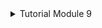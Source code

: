 <details>
<summary>Tutorial Module 9</summary>

1. What are the key differences between unary, server streaming, and bi-directional streaming RPC (Remote Procedure Call) methods, and in what scenarios would each be most suitable?
   
    - Unary RPC: It is the simplest type of RPC where the client sends a single request and gets back a single response. Unary RPC is suitable for scenarios where the client needs to make a request and receive a response without the need for streaming or ongoing communication. Examples include fetching user data, submitting a form, or executing a single operation that requires a response.

    - Server Streaming RPC: A server streaming RPC is similar to a unary RPC, except that the server returns a stream of messages in response to a client’s request. Server streaming RPC is suitable for scenarios where the server needs to send a large amount of data to the client in a sequential manner. Examples include real-time stock updates, sending news feeds, or transferring large files.

    - Bi-directional Streaming RPC: In a bidirectional streaming RPC, the call is initiated by the client invoking the method. The two streams are independent, so the client and server can read and write messages in any order. Bi-directional streaming RPC is suitable for scenarios where there is a need for continuous communication between the client and server in both directions. Examples include chat applications, multiplayer online games, or collaborative document editing.

2. What are the potential security considerations involved in implementing a gRPC service in Rust, particularly regarding authentication, authorization, and data encryption?
    
    Implementing a gRPC service in Rust involves several security considerations, especially concerning authentication, authorization, and data encryption:

   - **Authentication**:
      - Ensure that clients are properly authenticated before allowing access to sensitive resources or operations.
      - Implement authentication mechanisms such as TLS (Transport Layer Security) to securely establish trust between clients and servers.
      - Use authentication protocols like OAuth, JWT (JSON Web Tokens), or custom authentication schemes to verify the identity of clients.

   - **Authorization**:
      - Once clients are authenticated, enforce authorization policies to control what actions they can perform and what data they can access.
      - Define access control rules based on user roles, permissions, or other attributes.
      - Implement middleware or interceptors to enforce authorization policies before processing requests.

   - **Data Encryption**:
      - Encrypt sensitive data transmitted over the network to protect it from eavesdropping and tampering.
      - Utilize TLS to encrypt gRPC communication channels and ensure end-to-end encryption between clients and servers.
      - Configure the server to require secure connections and reject unencrypted requests.
      - Consider using additional encryption techniques such as application-level encryption for data stored persistently or transmitted within the service.

   - **Secure Configuration**:
      - Ensure that the server and client configurations follow security best practices.
      - Use strong cryptographic algorithms and key lengths.
      - Regularly update dependencies, including gRPC libraries, to patch security vulnerabilities.

   - **Rate Limiting and Throttling**:
      - Implement rate limiting and throttling mechanisms to mitigate the risk of denial-of-service (DoS) attacks and ensure fair resource allocation.
      - Control the rate of incoming requests based on client identity, request type, or other factors.

   - **Logging and Monitoring**:
      - Enable logging and monitoring to track and audit security-related events, such as authentication failures or unauthorized access attempts.
      - Monitor system metrics, network traffic, and authentication logs for signs of suspicious activity.

   - **Testing and Security Audits**:
      - Conduct thorough security testing, including penetration testing and code reviews, to identify and address potential vulnerabilities.
      - Perform regular security audits.

3. What are the potential challenges or issues that may arise when handling bidirectional streaming in Rust gRPC, especially in scenarios like chat applications?

    Handling bidirectional streaming in Rust gRPC, particularly in scenarios like chat applications, can present several challenges or issues:

   - **Concurrency and Synchronization**:
      - Managing concurrent streams and ensuring proper synchronization between client and server can be complex.
      - Rust's ownership and borrowing system may require careful design to handle concurrent access to shared resources safely.

   - **Error Handling**:
      - Dealing with errors that occur asynchronously on both client and server sides can be challenging.
      - Rust's error handling mechanisms, such as Result types and error propagation, need to be effectively utilized to handle errors gracefully.

   - **Resource Management**:
      - Proper management of system resources, such as memory and network connections, is crucial, especially in long-lived bidirectional streaming sessions.
      - Resource leaks or improper cleanup can lead to performance degradation or even system instability over time.

   - **Backpressure and Flow Control**:
      - Implementing backpressure mechanisms to handle situations where one side is producing data faster than the other can be intricate.
      - Effective flow control is necessary to prevent overwhelming either the client or server with excessive data.

   - **Message Ordering and Duplication**:
      - Ensuring correct message ordering and avoiding message duplication in bidirectional streams can be challenging, particularly in scenarios with unreliable network conditions.
      - Implementing mechanisms to detect and handle out-of-order or duplicate messages is essential for maintaining data integrity.

   - **Connection Management**:
      - Managing the lifecycle of bidirectional streaming connections, including establishment, maintenance, and termination, requires careful attention.
      - Handling scenarios such as connection interruptions, reconnections, and session resumption is crucial for maintaining uninterrupted communication.

   - **Testing and Debugging**:
      - Testing bidirectional streaming scenarios comprehensively, including edge cases and failure scenarios, can be complex.
      - Debugging issues related to asynchronous communication and concurrency may require specialized tools and techniques.

   - **Scalability and Performance**:
      - Ensuring the scalability and performance of bidirectional streaming implementations, especially in scenarios with a large number of concurrent connections or high message throughput, requires efficient resource utilization and optimization.

   Addressing these challenges requires a solid understanding of Rust's concurrency model, asynchronous programming techniques, and the gRPC framework's features and limitations. Careful design, thorough testing, and continuous monitoring are essential to build robust and reliable bidirectional streaming solutions in Rust gRPC for applications like chat applications.

4. What are the advantages and disadvantages of using the `tokio_stream::wrappers::ReceiverStream` for streaming responses in Rust gRPC services?
 
    Using `tokio_stream::wrappers::ReceiverStream` for streaming responses in Rust gRPC services offers certain advantages and disadvantages:

    **Advantages:**

    - **Compatibility with Tokio**: `ReceiverStream` integrates seamlessly with the Tokio asynchronous runtime, making it well-suited for Rust applications built on the Tokio ecosystem.

    - **Flexibility**: `ReceiverStream` allows to create a stream from any type that implements the `tokio::sync::mpsc::Receiver` trait, providing flexibility in the types of data sources it can stream from.

    - **Asynchronous Operations**: It enables asynchronous processing of streamed data, allowing the service to handle streaming responses efficiently without blocking the execution thread.

    - **Backpressure Handling**: Tokio's `mpsc` channels, which `ReceiverStream` is based on, inherently support backpressure, allowing the sender to slow down when the receiver is unable to keep up with the data flow.

    **Disadvantages:**

    - **Complexity**: Managing asynchronous streams and channels introduces additional complexity to the codebase, especially when dealing with error handling, concurrency, and resource management.

    - **Learning Curve**: Working with asynchronous streams and Tokio's concurrency model may have a steep learning curve, particularly for developers new to asynchronous programming in Rust.

    - **Runtime Overhead**: Asynchronous operations incur some runtime overhead compared to synchronous counterparts, which could impact performance, especially in high-throughput scenarios.

    - **Potential for Deadlocks and Race Conditions**: Incorrect handling of asynchronous operations, such as blocking the event loop or failing to handle errors properly, can lead to deadlocks, race conditions, or other concurrency-related issues.

    - **Debugging Complexity**: Debugging asynchronous code, especially when dealing with complex data flows and concurrent execution, can be challenging and may require specialized tools and techniques.

    - **Resource Consumption**: Asynchronous operations may consume more system resources, such as memory and CPU, compared to synchronous counterparts, particularly when managing a large number of concurrent streams.

    In summary, while `tokio_stream::wrappers::ReceiverStream` provides powerful capabilities for streaming responses in Rust gRPC services, it comes with trade-offs in terms of complexity, performance, and resource consumption.

5. In what ways could the Rust gRPC code be structured to facilitate code reuse and modularity, promoting maintainability and extensibility over time?

   - **Modular Design**:
      - Organize the code into modules and crates based on functional areas or domain concepts.
      - Use Rust's module system to encapsulate related functionality and promote separation of concerns.

   - **Service Definition Separation**:
      - Define gRPC service interfaces separately from their implementations.
      - Keep service definitions in separate modules or files to facilitate code navigation and maintainability.

   - **Dependency Injection**:
      - Use dependency injection or inversion of control principles to decouple components and promote testability.
      - Pass dependencies as trait objects or generic parameters to enable substitutability and modularity.

   - **Reusable Components**:
      - Identify common functionality or patterns that can be encapsulated into reusable components or libraries.
      - Extract shared functionality into separate crates that can be easily reused across multiple projects.

   - **Trait-based Design**:
      - Define traits to represent common behavior or capabilities that can be implemented by multiple types.
      - Use trait objects or generics to enable polymorphism and composition.

   - **Configuration Management**:
      - Separate configuration from implementation details to promote flexibility and maintainability.
      - Use configuration files, environment variables, or dependency injection to parameterize behavior.

   - **Error Handling**:
      - Use Rust's error handling mechanisms, such as Result types and the `?` operator, consistently throughout the codebase.
      - Define custom error types and error handling strategies to encapsulate domain-specific errors and promote clarity.

   - **Testing and Documentation**:
      - Write comprehensive unit tests and integration tests to verify the correctness and robustness of the code.
      - Document public APIs, data structures, and behavior to provide guidance for developers and promote understanding.

   - **Versioning and Compatibility**:
      - Design the APIs and interfaces with backward compatibility in mind to facilitate future extensions and updates.
      - Follow semantic versioning principles to communicate changes and dependencies effectively.

   - **Continuous Integration and Deployment (CI/CD)**:
       - Implement automated testing, linting, and code analysis as part of the CI/CD pipeline to ensure code quality and consistency.
       - Use tools like Cargo, Rustfmt, Clippy, and Rust Analyzer to enforce coding standards and best practices.

6. In the **MyPaymentService** implementation, what additional steps might be necessary to handle more complex payment processing logic?

   - **Error Handling**:
      - Implement robust error handling mechanisms to handle various error scenarios, such as payment failures, validation errors, or service disruptions.
      - Return appropriate gRPC status codes and error messages to the client to communicate the outcome of the payment processing operation effectively.

   - **Transaction Handling**:
      - Integrate with a transactional database or external payment gateway to manage payment transactions securely and reliably.
      - Implement mechanisms for handling transactional consistency, rollback, and recovery in case of failures or errors during payment processing.

   - **Validation and Authorization**:
      - Validate payment request parameters, such as user IDs and payment amounts, to ensure data integrity and prevent fraudulent or malicious activities.
      - Implement authorization checks to verify that the user initiating the payment has the necessary permissions to perform the operation.

   - **Concurrency Control**:
      - Implement concurrency control mechanisms, such as locking or optimistic concurrency control, to prevent race conditions and ensure data consistency in multi-threaded or distributed environments.

   - **Logging and Monitoring**:
      - Instrument the payment processing logic with logging and monitoring capabilities to track payment transactions, monitor system health, and diagnose performance issues.
      - Use logging frameworks like `log` and monitoring tools like Prometheus or Grafana to capture relevant metrics and logs.

   - **Event Handling**:
      - Integrate with event-driven architectures or message queues to handle asynchronous events related to payment processing, such as payment notifications, refunds, or chargebacks.
      - Implement event sourcing or publish-subscribe patterns to decouple components and enable scalable and fault-tolerant processing of payment-related events.

   - **Performance Optimization**:
      - Profile the payment processing code to identify potential bottlenecks and optimize performance-critical sections.
      - Consider techniques such as caching, batch processing, or asynchronous processing to improve throughput and reduce latency in payment operations.

   - **Testing and Validation**:
      - Develop comprehensive unit tests, integration tests, and end-to-end tests to validate the correctness and reliability of the payment processing logic.
      - Use mock objects, test doubles, or test fixtures to simulate external dependencies and edge cases in the test scenarios.

   - **Additional Features**:
     - Maybe some cases could also be added to the implementation, such as the case of insufficient balance. Maybe this implementation requires an Object that stores a user's balance.
     - Or maybe a payment method feature could also be added so that if the user pays using the wrong payment method, the code will give an error message.

7.  What impact does the adoption of gRPC as a communication protocol have on the overall architecture and design of distributed systems, particularly in terms of interoperability with other technologies and platforms?

    The adoption of gRPC as a communication protocol can have significant impacts on the overall architecture and design of distributed systems, particularly in terms of interoperability with other technologies and platforms. Here's how:

    - **Service Interface Definition**:
       - gRPC relies on Protocol Buffers (protobuf) for service interface definition, which promotes a clear and language-agnostic definition of APIs.
       - The use of protobuf enables strong typing and versioning, making it easier to evolve APIs over time without breaking compatibility.

    - **Efficient Communication**:
       - gRPC uses HTTP/2 as its underlying transport protocol, which offers features such as multiplexing, header compression, and flow control.
       - This results in more efficient communication compared to traditional RESTful APIs, leading to reduced latency, higher throughput, and better resource utilization.

    - **Code Generation and Tooling**:
       - gRPC provides code generation tooling for multiple programming languages, allowing developers to generate client and server code from protobuf service definitions.
       - This accelerates development and reduces the likelihood of inconsistencies between client and server implementations.

    - **Polyglot Microservices**:
       - With support for multiple programming languages and platforms, gRPC enables the creation of polyglot microservices architectures.
       - Teams can choose the most appropriate language for each microservice without sacrificing interoperability, facilitating a more diverse and specialized technology stack.

    - **Client Libraries and Ecosystem**:
       - gRPC offers client libraries for various languages and platforms, including popular languages like Java, Python, Go, and JavaScript.
       - This fosters a vibrant ecosystem of tools, frameworks, and integrations that enhance developer productivity and support interoperability with existing systems and services.

    - **Platform Agnostic**:
       - gRPC's language-agnostic nature allows it to be used across different platforms, including cloud-native environments, IoT devices, mobile applications, and web browsers.
       - This flexibility enables seamless integration with diverse systems and supports hybrid and multi-cloud architectures.

    - **Protocol Buffers Compatibility**:
       - Protocol Buffers can be used independently of gRPC, allowing developers to leverage protobuf for data serialization and interchange in non-gRPC contexts.
       - This interoperability extends the reach of protobuf beyond gRPC and promotes consistency in data representation across different systems and protocols.

    - **Streaming and Bidirectional Communication**:
       - gRPC supports streaming and bidirectional communication patterns, enabling real-time and interactive applications such as chat systems, gaming platforms, and collaborative tools.
       - This facilitates the development of more engaging and responsive user experiences across diverse platforms and devices.

    In summary, the adoption of gRPC can lead to more efficient, scalable, and interoperable distributed systems by providing a standardized and efficient communication protocol, supporting multiple languages and platforms, and enabling seamless integration with existing technologies and ecosystems.

8.  What are the advantages and disadvantages of using HTTP/2, the underlying protocol for gRPC, compared to HTTP/1.1 or HTTP/1.1 with WebSocket for REST APIs?

    Using HTTP/2 as the underlying protocol for gRPC offers several advantages and disadvantages compared to using HTTP/1.1 or HTTP/1.1 with WebSocket for REST APIs:

    **Advantages of HTTP/2 for gRPC:**

    - **Multiplexing**: HTTP/2 supports multiplexing, allowing multiple requests and responses to be sent and received concurrently over a single TCP connection. This improves efficiency and reduces latency, especially for applications with many small, independent requests.

    - **Header Compression**: HTTP/2 compresses header fields, reducing overhead and improving bandwidth utilization. This is particularly beneficial for requests with large headers, such as those used in REST APIs with extensive metadata.

    - **Binary Protocol**: HTTP/2 uses a binary framing mechanism, which is more compact and efficient compared to the textual representation used in HTTP/1.1. This reduces parsing overhead and improves performance, especially for large payloads.

    - **Server Push**: HTTP/2 supports server push, allowing servers to proactively send resources to clients before they are requested. This can improve performance by reducing round-trip times and enabling more efficient resource delivery.

    - **Stream Prioritization**: HTTP/2 allows clients to assign priority to individual streams, enabling more efficient resource allocation and better utilization of network resources. This can improve responsiveness and user experience, particularly in scenarios with competing streams.

    **Disadvantages of HTTP/2 for gRPC:**

    - **Complexity**: HTTP/2 is more complex than HTTP/1.1, both in terms of protocol implementation and operational considerations. This complexity can increase the learning curve for developers and introduce potential pitfalls in configuration and deployment.

    - **Server Compatibility**: While HTTP/2 is widely supported by modern web servers and clients, there may still be compatibility issues with older infrastructure or legacy systems. This can limit adoption in environments where interoperability is a concern.

    - **Resource Consumption**: HTTP/2's features, such as multiplexing and header compression, can increase resource consumption on servers and clients, particularly in scenarios with high concurrency or large numbers of open connections. This may require careful tuning and resource management to avoid performance degradation.

    - **Debugging and Monitoring**: HTTP/2's binary framing can make it more challenging to debug and monitor network traffic compared to the textual representation used in HTTP/1.1. Specialized tools and techniques may be required to inspect and analyze HTTP/2 traffic effectively.

    - **Connection Setup Overhead**: While HTTP/2 reduces latency for subsequent requests through multiplexing, the initial setup overhead can be higher compared to HTTP/1.1, especially for short-lived connections. This may impact performance in scenarios where connection establishment latency is critical.

    In comparison, HTTP/1.1 with WebSocket for REST APIs offers simplicity, wide compatibility, and familiarity with existing infrastructure. However, it lacks some of the performance and efficiency benefits provided by HTTP/2, particularly in scenarios with high concurrency and large payloads. Ultimately, the choice between HTTP/2 for gRPC and HTTP/1.1 or WebSocket for REST APIs depends on factors such as performance requirements, compatibility considerations, and development constraints.

9.  How does the request-response model of REST APIs contrast with the bidirectional streaming capabilities of gRPC in terms of real-time communication and responsiveness?

    The request-response model of REST APIs and the bidirectional streaming capabilities of gRPC offer distinct approaches to real-time communication and responsiveness:

    **REST APIs (Request-Response Model):**

    - **Client-Initiated Requests**:
      - In a REST API, clients typically initiate requests to the server to retrieve or manipulate resources.
      - Each request from the client triggers a separate server response, following a stateless request-response model.
      - Real-time communication in REST APIs is typically achieved through polling or long-polling mechanisms, where clients repeatedly send requests to the server to check for updates.

    - **Latency and Scalability**:
      - REST APIs are well-suited for scenarios where low latency is not a critical requirement, and the volume of requests is relatively low or sporadic.
      - However, in real-time or highly interactive applications, the overhead of frequent request-response cycles and network latency can impact responsiveness and user experience.

    - **Synchronous Communication**:
      - Communication in REST APIs is typically synchronous, meaning that clients must wait for a response from the server before proceeding with subsequent actions.
      - This synchronous nature can lead to blocking behavior and reduced concurrency, especially in scenarios with many concurrent clients or long-lived connections.

    **gRPC (Bidirectional Streaming):**

    - **Simultaneous Data Transfer**:
      - gRPC supports bidirectional streaming, allowing both clients and servers to send multiple messages asynchronously over a single connection.
      - This bidirectional communication enables real-time data exchange and interaction between clients and servers without the need for repeated request-response cycles.

    - **Low Latency and High Throughput**:
      - With bidirectional streaming, gRPC can achieve lower latency and higher throughput compared to REST APIs, especially in scenarios with frequent updates or real-time requirements.
      - Clients and servers can exchange data in real-time, enabling faster responsiveness and better user experience, particularly in interactive applications like chat systems or live updates.

    - **Asynchronous Communication**:
      - gRPC promotes asynchronous communication, allowing clients and servers to continue processing other tasks while waiting for incoming messages.
      - This asynchronous nature improves concurrency and resource utilization, leading to more efficient and scalable communication patterns.

    - **Push-Based Updates**:
      - Unlike REST APIs, which rely on client-initiated requests for updates, gRPC enables servers to push updates to clients proactively using bidirectional streaming.
      - This push-based approach reduces latency and eliminates the need for clients to repeatedly poll the server for changes, leading to more efficient and responsive communication.

    In summary, while REST APIs follow a request-response model suitable for many use cases, gRPC's bidirectional streaming capabilities offer distinct advantages in real-time communication and responsiveness, particularly in scenarios requiring low latency, high throughput, and interactive data exchange.

10. What are the implications of the schema-based approach of gRPC, using Protocol Buffers, compared to the more flexible, schema-less nature of JSON in REST API payloads?

    The implications of the schema-based approach of gRPC using Protocol Buffers compared to the more flexible, schema-less nature of JSON in REST API payloads are as follows:

    **Schema-based approach of gRPC with Protocol Buffers:**

    - **Strong Typing and Contractual Agreement**:
       - Protocol Buffers enforce a strict schema definition for messages exchanged between clients and servers in gRPC.
       - This strong typing ensures that both parties adhere to a predefined contract, reducing the likelihood of communication errors and inconsistencies.

    - **Efficiency and Compactness**:
       - Protocol Buffers use a binary encoding format, which is more efficient and compact compared to textual formats like JSON.
       - This efficiency results in smaller message sizes and reduced network bandwidth consumption, leading to better performance and lower latency.

    - **Versioning and Evolution**:
       - Protocol Buffers support versioning and evolution of message schemas, allowing backward and forward compatibility between different versions of clients and servers.
       - This enables seamless upgrades and extensions to the API without breaking existing clients or servers.

    - **Code Generation**:
       - Protocol Buffers can be used to generate client and server code in multiple programming languages from a single schema definition.
       - This code generation simplifies development and ensures consistency between client and server implementations, reducing the likelihood of errors and discrepancies.

    **Flexible, schema-less nature of JSON in REST API payloads:**

    - **Adaptability and Interoperability**:
       - JSON's schema-less nature allows for greater flexibility and adaptability in representing complex and heterogeneous data structures.
       - This flexibility makes JSON well-suited for scenarios where data schemas may evolve rapidly or vary widely between different clients and servers.

    - **Human-Readability and Debugging**:
       - JSON's textual format is human-readable and easy to understand, making it suitable for debugging and troubleshooting API interactions.
       - Developers can inspect JSON payloads directly in their browsers or API clients, facilitating rapid prototyping and development.

    - **No Schema Dependencies**:
       - JSON payloads in REST APIs are not dependent on a predefined schema, allowing clients and servers to exchange data without prior agreement on message formats.
       - This decoupling enables greater interoperability between heterogeneous systems and promotes innovation and experimentation in API design.

    - **Dynamic Typing**:
       - JSON supports dynamic typing, allowing values to be represented without strict type constraints.
       - This flexibility can simplify development and reduce the need for explicit type conversions or mappings between different data models.

    In summary, the schema-based approach of gRPC using Protocol Buffers offers advantages in terms of strong typing, efficiency, and versioning, making it well-suited for scenarios requiring strict message contracts and high-performance communication. However, the more flexible, schema-less nature of JSON in REST API payloads provides adaptability, human-readability, and interoperability benefits, making it a popular choice for scenarios where data schemas may evolve or vary widely between different clients and servers.


</details>